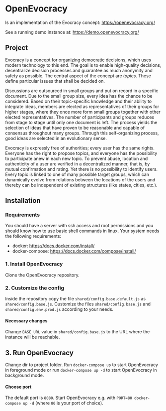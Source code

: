 # OpenEvocracy

Is an implementation of the Evocracy concept: https://openevocracy.org/

See a running demo instance at: https://demo.openevocracy.org/

## Project

Evocracy is a concept for organizing democratic decisions, which uses modern technology to this end. The goal is to enable high-quality decisions, decentralize decision processes and guarantee as much anonymity and safety as possible. The central aspect of the concept are *topics*. These define particular issues that shall be decided on.

Discussions are outsourced in small groups and put on record in a specific document. Due to the small group size, every idea has the chance to be considered. Based on their topic-specific knowledge and their ability to integrate ideas, members are elected as representatives of their groups for higher stages, where they once more form small groups together with other elected representatives. The number of participants and groups reduces from stage to stage until only one document is left. The process yields the selection of ideas that have proven to be reasonable and capable of consensus throughout many groups. Through this self-organizing process, good ideas are selected in an evolutionary sense.

Evocracy is expressly free of authorities; every user has the same rights. Everyone has the right to propose topics, and everyone has the possibility to participate anew in each new topic. To prevent abuse, location and authenticity of a user are verified in a decentralized manner, that is, by mutual confirmation and rating. Yet there is no possibility to identify users. Every topic is linked to one of many possible target groups, which can dynamically evolve from relations between the locations of the users and thereby can be independent of existing structures (like states, cities, etc.).

## Installation

### Requirements

You should have a server with ssh access and root permissions and you should know how to use basic shell commands in linux. Your system needs the following requirements:

  * docker: https://docs.docker.com/install/
  * docker-compose: https://docs.docker.com/compose/install/

### 1. Install OpenEvocracy

Clone the OpenEvocracy repository.

### 2. Customize the config

Inside the repository copy the file `shared/config.base.default.js` as `shared/config.base.js`.
Customize the files `shared/config.base.js` and `shared/config.env.prod.js` according to your needs.

#### Necessary changes

Change `BASE_URL` value in `shared/config.base.js` to the URL where the instance will be reachable.

## 3. Run OpenEvocracy

Change dir to project folder. Run `docker-compose up` to start OpenEvocracy in foreground mode or run `docker-compose up -d` to start OpenEvocracy in background mode.

#### Choose port

The default port is `8080`. Start OpenEvocracy e.g. with `PORT=80 docker-compose up -d` (where `80` is your port of choice).

